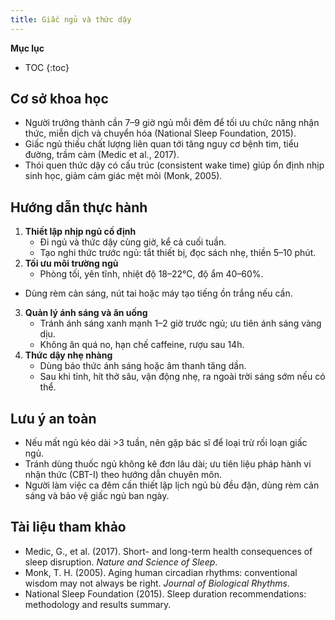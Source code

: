 ```yaml
---
title: Giấc ngủ và thức dậy
---
```


**Mục lục**

- TOC
{:toc}

## Cơ sở khoa học

- Người trưởng thành cần 7–9 giờ ngủ mỗi đêm để tối ưu chức năng nhận thức, miễn dịch và chuyển hóa (National Sleep Foundation, 2015).
- Giấc ngủ thiếu chất lượng liên quan tới tăng nguy cơ bệnh tim, tiểu đường, trầm cảm (Medic et al., 2017).
- Thói quen thức dậy có cấu trúc (consistent wake time) giúp ổn định nhịp sinh học, giảm cảm giác mệt mỏi (Monk, 2005).

## Hướng dẫn thực hành

1. **Thiết lập nhịp ngủ cố định**
   - Đi ngủ và thức dậy cùng giờ, kể cả cuối tuần.
   - Tạo nghi thức trước ngủ: tắt thiết bị, đọc sách nhẹ, thiền 5–10 phút.
2. **Tối ưu môi trường ngủ**
   - Phòng tối, yên tĩnh, nhiệt độ 18–22°C, độ ẩm 40–60%.
  - Dùng rèm cản sáng, nút tai hoặc máy tạo tiếng ồn trắng nếu cần.
3. **Quản lý ánh sáng và ăn uống**
   - Tránh ánh sáng xanh mạnh 1–2 giờ trước ngủ; ưu tiên ánh sáng vàng dịu.
   - Không ăn quá no, hạn chế caffeine, rượu sau 14h.
4. **Thức dậy nhẹ nhàng**
   - Dùng báo thức ánh sáng hoặc âm thanh tăng dần.
   - Sau khi tỉnh, hít thở sâu, vận động nhẹ, ra ngoài trời sáng sớm nếu có thể.

## Lưu ý an toàn

- Nếu mất ngủ kéo dài >3 tuần, nên gặp bác sĩ để loại trừ rối loạn giấc ngủ.
- Tránh dùng thuốc ngủ không kê đơn lâu dài; ưu tiên liệu pháp hành vi nhận thức (CBT-I) theo hướng dẫn chuyên môn.
- Người làm việc ca đêm cần thiết lập lịch ngủ bù đều đặn, dùng rèm cản sáng và bảo vệ giấc ngủ ban ngày.

## Tài liệu tham khảo

- Medic, G., et al. (2017). Short- and long-term health consequences of sleep disruption. *Nature and Science of Sleep*.
- Monk, T. H. (2005). Aging human circadian rhythms: conventional wisdom may not always be right. *Journal of Biological Rhythms*.
- National Sleep Foundation (2015). Sleep duration recommendations: methodology and results summary.

